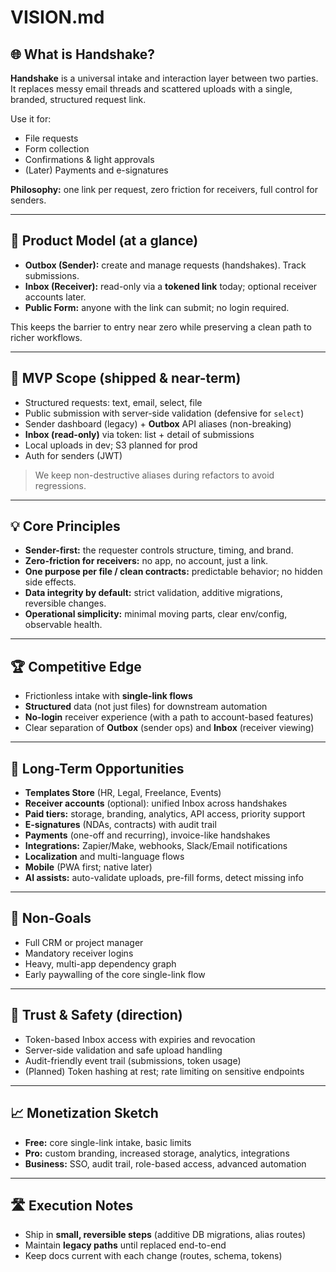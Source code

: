 # VISION.md

## 🌐 What is Handshake?

**Handshake** is a universal intake and interaction layer between two parties. It replaces messy email threads and scattered uploads with a single, branded, structured request link.

Use it for:
- File requests
- Form collection
- Confirmations & light approvals
- (Later) Payments and e-signatures

**Philosophy:** one link per request, zero friction for receivers, full control for senders.

---

## 🧭 Product Model (at a glance)

- **Outbox (Sender):** create and manage requests (handshakes). Track submissions.
- **Inbox (Receiver):** read-only via a **tokened link** today; optional receiver accounts later.
- **Public Form:** anyone with the link can submit; no login required.

This keeps the barrier to entry near zero while preserving a clean path to richer workflows.

---

## 🎯 MVP Scope (shipped & near-term)

- Structured requests: text, email, select, file
- Public submission with server-side validation (defensive for `select`)
- Sender dashboard (legacy) + **Outbox** API aliases (non-breaking)
- **Inbox (read-only)** via token: list + detail of submissions
- Local uploads in dev; S3 planned for prod
- Auth for senders (JWT)

> We keep non-destructive aliases during refactors to avoid regressions.

---

## 💡 Core Principles

- **Sender-first:** the requester controls structure, timing, and brand.
- **Zero-friction for receivers:** no app, no account, just a link.
- **One purpose per file / clean contracts:** predictable behavior; no hidden side effects.
- **Data integrity by default:** strict validation, additive migrations, reversible changes.
- **Operational simplicity:** minimal moving parts, clear env/config, observable health.

---

## 🏆 Competitive Edge

- Frictionless intake with **single-link flows**
- **Structured** data (not just files) for downstream automation
- **No-login** receiver experience (with a path to account-based features)
- Clear separation of **Outbox** (sender ops) and **Inbox** (receiver viewing)

---

## 🔭 Long-Term Opportunities

- **Templates Store** (HR, Legal, Freelance, Events)
- **Receiver accounts** (optional): unified Inbox across handshakes
- **Paid tiers:** storage, branding, analytics, API access, priority support
- **E-signatures** (NDAs, contracts) with audit trail
- **Payments** (one-off and recurring), invoice-like handshakes
- **Integrations:** Zapier/Make, webhooks, Slack/Email notifications
- **Localization** and multi-language flows
- **Mobile** (PWA first; native later)
- **AI assists:** auto-validate uploads, pre-fill forms, detect missing info

---

## 🧱 Non-Goals

- Full CRM or project manager
- Mandatory receiver logins
- Heavy, multi-app dependency graph
- Early paywalling of the core single-link flow

---

## 🔐 Trust & Safety (direction)

- Token-based Inbox access with expiries and revocation
- Server-side validation and safe upload handling
- Audit-friendly event trail (submissions, token usage)
- (Planned) Token hashing at rest; rate limiting on sensitive endpoints

---

## 📈 Monetization Sketch

- **Free:** core single-link intake, basic limits
- **Pro:** custom branding, increased storage, analytics, integrations
- **Business:** SSO, audit trail, role-based access, advanced automation

---

## 🛣️ Execution Notes

- Ship in **small, reversible steps** (additive DB migrations, alias routes)
- Maintain **legacy paths** until replaced end-to-end
- Keep docs current with each change (routes, schema, tokens)
